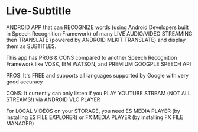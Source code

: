 # Live-Subtitle
ANDROID APP that can RECOGNIZE words (using Android Developers built in Speech Recognition Framework) of many LIVE AUDIO/VIDEO STREAMING then TRANSLATE (powered by ANDROID MLKIT TRANSLATE) and display them as SUBTITLES.

This app has PROS & CONS compared to another Speech Recognition Framework like VOSK, IBM WATSON, and PREMIUM GOOGPLE SPEECH API

PROS:
It's FREE and supports all languages supported by Google with very good accuracy

CONS:
It currently can only listen if you PLAY YOUTUBE STREAM (NOT ALL STREAMS!) via ANDROID VLC PLAYER

For LOCAL VIDEOS on your STORAGE, you need ES MEDIA PLAYER (by installing ES FILE EXPLORER) or FX MEDIA PLAYER (by installing FX FILE MANAGER)
